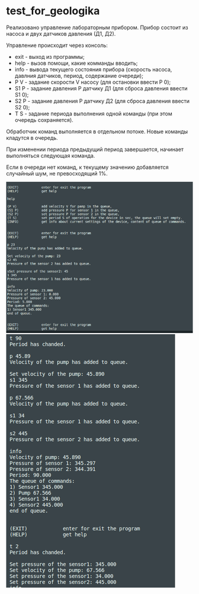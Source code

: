 # test_for_geologika

Реализовано управление лабораторным прибором.
Прибор состоит из насоса и двух датчиков давления (Д1, Д2).

Управление происходит через консоль:
- exit - выход из программы;
- help - вызов помощи, какие комманды вводить;
- info - вывода текущего состояния прибора (скорость насоса, давлния датчиков, период, содержание очереди);
- P V - задание скорости V насосу (для остановки ввести P 0);
- S1 P - задание давления P датчику Д1 (для сброса давления ввести S1 0);
- S2 P - задание давления P датчику Д2 (для сброса давления  ввести S2 0);
- T S - задание периода выполнения одной команды (при этом очередь сохраняется).

Обработчик команд выполняется в отдельном потоке. Новые команды кладутся в очередь.

При изменении периода предыдущий период завершается, начинает выполняться следующая команда.

Если в очереди нет команд, к текущему значению добавляется случайный шум, не превосходящий 1%.

![preview](images/pic_1.PNG)
![preview](images/pic_2.PNG)